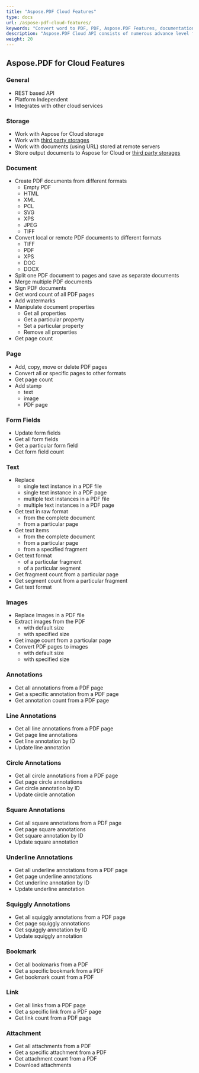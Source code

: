 ```yaml
---
title: "Aspose.PDF Cloud Features"
type: docs
url: /aspose-pdf-cloud-features/
keywords: "Convert word to PDF, PDF, Aspose.PDF Features, documentation, C#, Java, Python, Go, Node.Js,  convert word to pdf, pdf to doc, pdf to ppt, pdf to html, pdf to tiff, pdf to svg, pdf to epub, pdf to latex, pdf to xml, pdf to pcl, pdf to jpg, jpg to pdf, tiff to pdf"
description: "Aspose.PDF Cloud API consists of numerous advance level features, It allows you to create compressed pdf, split pdf and merge pdf files. Or you can create PDF Viewer, pdf editor or pdf converter because the API allows you to convert word to pdf, pdf to doc, pdf to ppt, pdf to html, pdf to tiff, pdf to svg, pdf to epub, pdf to latex, pdf to xml, pdf to pcl, pdf to jpg, jpg to pdf, pdf to tiff, by using the SDKs in various languages such as, C#, Java, Python, Ruby, PHP, Node.js, Swift, Android and Go. Moreover, you can also extract PDF contents including text and images from the PDF files."
weight: 20
---
```


## **Aspose.PDF for Cloud Features**
### **General**
- REST based API
- Platform Independent
- Integrates with other cloud services
### **Storage**
- Work with Aspose for Cloud storage
- Work with [third party storages](https://docs.aspose.cloud/total/how-to-configure-3rd-party-cloud-storages/)
- Work with documents (using URL) stored at remote servers
- Store output documents to Aspose for Cloud or [third party storages](https://docs.aspose.cloud/total/how-to-configure-3rd-party-cloud-storages/)
### **Document**
- Create PDF documents from different formats
  - Empty PDF
  - HTML
  - XML
  - PCL
  - SVG
  - XPS
  - JPEG
  - TIFF
- Convert local or remote PDF documents to different formats
  - TIFF
  - PDF
  - XPS
  - DOC
  - DOCX
- Split one PDF document to pages and save as separate documents
- Merge multiple PDF documents
- Sign PDF documents
- Get word count of all PDF pages
- Add watermarks
- Manipulate document properties
  - Get all properties
  - Get a particular property
  - Set a particular property
  - Remove all properties
- Get page count
### **Page**
- Add, copy, move or delete PDF pages
- Convert all or specific pages to other formats
- Get page count
- Add stamp
  - text
  - image
  - PDF page
### **Form Fields**
- Update form fields
- Get all form fields
- Get a particular form field
- Get form field count
### **Text**
- Replace
  - single text instance in a PDF file
  - single text instance in a PDF page
  - multiple text instances in a PDF file
  - multiple text instances in a PDF page
- Get text in raw format
  - from the complete document
  - from a particular page
- Get text items
  - from the complete document
  - from a particular page
  - from a specified fragment
- Get text format
  - of a particular fragment
  - of a particular segment
- Get fragment count from a particular page
- Get segment count from a particular fragment
- Get text format
### **Images**
- Replace Images in a PDF file
- Extract images from the PDF
  - with default size
  - with specified size
- Get image count from a particular page
- Convert PDF pages to images
  - with default size
  - with specified size
### **Annotations**
- Get all annotations from a PDF page
- Get a specific annotation from a PDF page
- Get annotation count from a PDF page
### **Line Annotations**
- Get all line annotations from a PDF page
- Get page line annotations
- Get line annotation by ID
- Update line annotation
### **Circle Annotations**
- Get all circle annotations from a PDF page
- Get page circle annotations
- Get circle annotation by ID
- Update circle annotation
### **Square Annotations**
- Get all square annotations from a PDF page
- Get page square annotations
- Get square annotation by ID
- Update square annotation
### **Underline Annotations**
- Get all underline annotations from a PDF page
- Get page underline annotations
- Get underline annotation by ID
- Update underline annotation
### **Squiggly Annotations**
- Get all squiggly annotations from a PDF page
- Get page squiggly annotations
- Get squiggly annotation by ID
- Update squiggly annotation
### **Bookmark**
- Get all bookmarks from a PDF
- Get a specific bookmark from a PDF
- Get bookmark count from a PDF
### **Link**
- Get all links from a PDF page
- Get a specific link from a PDF page
- Get link count from a PDF page
### **Attachment**
- Get all attachments from a PDF
- Get a specific attachment from a PDF
- Get attachment count from a PDF
- Download attachments
